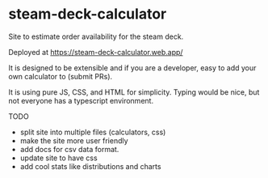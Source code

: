 # steam-deck-calculator

Site to estimate order availability for the steam deck.

Deployed at https://steam-deck-calculator.web.app/

It is designed to be extensible and if you are a developer, easy to add your own calculator to (submit PRs).

It is using pure JS, CSS, and HTML for simplicity. Typing would be nice, but not everyone has a typescript environment.

TODO
 - split site into multiple files (calculators, css)
 - make the site more user friendly
 - add docs for csv data format.
 - update site to have css
 - add cool stats like distributions and charts
